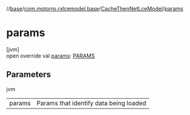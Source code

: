 //[base](../../../index.md)/[com.motorro.rxlcemodel.base](../index.md)/[CacheThenNetLceModel](index.md)/[params](params.md)

# params

[jvm]\
open override val [params](params.md): [PARAMS](index.md)

## Parameters

jvm

| | |
|---|---|
| params | Params that identify data being loaded |
